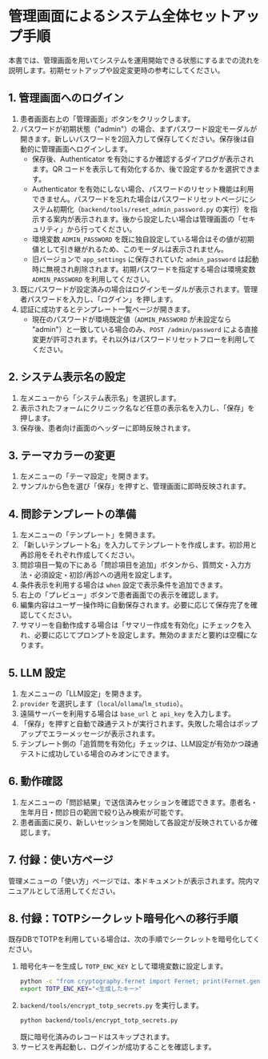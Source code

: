 # 管理画面によるシステム全体セットアップ手順

本書では、管理画面を用いてシステムを運用開始できる状態にするまでの流れを説明します。初期セットアップや設定変更時の参考にしてください。

## 1. 管理画面へのログイン
1. 患者画面右上の「管理画面」ボタンをクリックします。
2. パスワードが初期状態（"admin"）の場合、まずパスワード設定モーダルが開きます。新しいパスワードを2回入力して保存してください。保存後は自動的に管理画面へログインします。
    - 保存後、Authenticator を有効にするか確認するダイアログが表示されます。QR コードを表示して有効化するか、後で設定するかを選択できます。
    - Authenticator を有効にしない場合、パスワードのリセット機能は利用できません。パスワードを忘れた場合はパスワードリセットページにシステム初期化（`backend/tools/reset_admin_password.py` の実行）を指示する案内が表示されます。後から設定したい場合は管理画面の「セキュリティ」から行ってください。
    - 環境変数 `ADMIN_PASSWORD` を既に独自設定している場合はその値が初期値として引き継がれるため、このモーダルは表示されません。
    - 旧バージョンで `app_settings` に保存されていた `admin_password` は起動時に無視され削除されます。初期パスワードを指定する場合は環境変数 `ADMIN_PASSWORD` を利用してください。
3. 既にパスワードが設定済みの場合はログインモーダルが表示されます。管理者パスワードを入力し、「ログイン」を押します。
4. 認証に成功するとテンプレート一覧ページが開きます。
    - 現在のパスワードが環境既定値（`ADMIN_PASSWORD` が未設定なら "admin"）と一致している場合のみ、`POST /admin/password` による直接変更が許可されます。それ以外はパスワードリセットフローを利用してください。

## 2. システム表示名の設定
1. 左メニューから「システム表示名」を選択します。
2. 表示されたフォームにクリニック名など任意の表示名を入力し、「保存」を押します。
3. 保存後、患者向け画面のヘッダーに即時反映されます。

## 3. テーマカラーの変更
1. 左メニューの「テーマ設定」を開きます。
2. サンプルから色を選び「保存」を押すと、管理画面に即時反映されます。

## 4. 問診テンプレートの準備
1. 左メニューの「テンプレート」を開きます。
2. 「新しいテンプレート名」を入力してテンプレートを作成します。初診用と再診用をそれぞれ作成してください。
3. 問診項目一覧の下にある「問診項目を追加」ボタンから、質問文・入力方法・必須設定・初診/再診への適用を設定します。
4. 条件表示を利用する場合は `when` 設定で表示条件を追加できます。
5. 右上の「プレビュー」ボタンで患者画面での表示を確認します。
6. 編集内容はユーザー操作時に自動保存されます。必要に応じて保存完了を確認してください。
7. サマリーを自動作成する場合は「サマリー作成を有効化」にチェックを入れ、必要に応じてプロンプトを設定します。無効のままだと要約は空欄になります。

## 5. LLM 設定
1. 左メニューの「LLM設定」を開きます。
2. `provider` を選択します（`local`/`ollama`/`lm_studio`）。
3. 遠隔サーバーを利用する場合は `base_url` と `api_key` を入力します。
4. 「保存」を押すと自動で疎通テストが実行されます。失敗した場合はポップアップでエラーメッセージが表示されます。
5. テンプレート側の「追質問を有効化」チェックは、LLM設定が有効かつ疎通テストに成功している場合のみオンにできます。

## 6. 動作確認
1. 左メニューの「問診結果」で送信済みセッションを確認できます。患者名・生年月日・問診日の範囲で絞り込み検索が可能です。
2. 患者画面に戻り、新しいセッションを開始して各設定が反映されているか確認します。

## 7. 付録：使い方ページ
管理メニューの「使い方」ページでは、本ドキュメントが表示されます。院内マニュアルとして活用してください。


## 8. 付録：TOTPシークレット暗号化への移行手順

既存DBでTOTPを利用している場合は、次の手順でシークレットを暗号化してください。

1. 暗号化キーを生成し `TOTP_ENC_KEY` として環境変数に設定します。
   ```bash
   python -c "from cryptography.fernet import Fernet; print(Fernet.generate_key().decode())"
   export TOTP_ENC_KEY="<生成したキー>"
   ```
2. `backend/tools/encrypt_totp_secrets.py` を実行します。
   ```bash
   python backend/tools/encrypt_totp_secrets.py
   ```
   既に暗号化済みのレコードはスキップされます。
3. サービスを再起動し、ログインが成功することを確認します。
